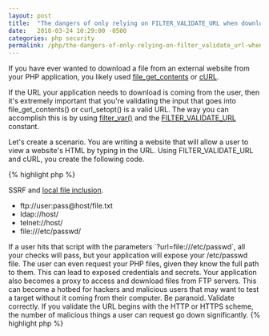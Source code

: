 ```yaml
---
layout: post
title:  "The dangers of only relying on FILTER_VALIDATE_URL when downloading URLs"
date:   2018-03-24 10:29:00 -0500
categories: php security
permalink: /php/the-dangers-of-only-relying-on-filter_validate_url-when-downloading-urls/
---
```

If you have ever wanted to download a file from an external website from your PHP application, you likely used <a href="http://php.net/file_get_contents" target="_blank">file_get_contents</a> or <a href="http://php.net/manual/en/curl.examples-basic.php" target="_blank">cURL</a>.

If the URL your application needs to download is coming from the user, then it's extremely important that you're validating the input that goes into file_get_contents() or curl_setopt() is a valid URL. The way you can accomplish this is by using <a href="http://php.net/manual/en/function.filter-var.php" target="_blank">filter_var()</a> and the <a href="http://php.net/manual/en/filter.filters.validate.php" target="_blank">FILTER_VALIDATE_URL</a> constant.

Let's create a scenario. You are writing a website that will allow a user to view a website's HTML by typing in the URL. Using FILTER_VALIDATE_URL and cURL, you create the following code.

{% highlight php %}
<?php

if (!isset($_GET['url'])) {
    die("URL not provided.");
}

$url = $_GET['url'];

if (filter_var($url, FILTER_VALIDATE_URL) === false) {
    die("URL is invalid: " . $url);
}

$ch = curl_init();
curl_setopt($ch, CURLOPT_URL, $url);
curl_setopt($ch, CURLOPT_RETURNTRANSFER, 1); 
$response = curl_exec($ch);
$errno = curl_errno($ch);
curl_close($ch);

if ($errno !== 0) {
    die("An error occurred while retrieving the URL. " . $errno);
}

echo $response;
{% endhighlight %}

You're validating the user's input is a URL, then downloading the URL and giving the contents to the user. So what's the problem here? The problem here is the different things a valid URL can be. A valid URL doesn't have to be HTTP or HTTPS. Here's a small list of URLs that pass under FILTER_VALIDATE_URL but can still cause harm to your application including, but not limited to, <a href="http://www.acunetix.com/blog/articles/server-side-request-forgery-vulnerability/" target="_blank">SSRF</a> and <a href="https://www.owasp.org/index.php/Testing_for_Local_File_Inclusion" target="_blank">local file inclusion</a>.

<ul>
    <li>ftp://user:pass@host/file.txt</li>
    <li>ldap://host/</li>
    <li>telnet://host/</li>
    <li>file:///etc/passwd/</li>
</ul>

If a user hits that script with the parameters `?url=file:///etc/passwd`, all your checks will pass, but your application will expose your /etc/passwd file. The user can even request your PHP files, given they know the full path to them. This can lead to exposed credentials and secrets.

Your application also becomes a proxy to access and download files from FTP servers. This can become a hotbed for hackers and malicious users that may want to test a target without it coming from their computer.

Be paranoid. Validate correctly. If you validate the URL begins with the HTTP or HTTPS scheme, the number of malicious things a user can request go down significantly.

{% highlight php %}
<?php
if (filter_var($url, FILTER_VALIDATE_URL) === false || (stripos($url, "http://") !== 0 && stripos($url, "https://") !== 0)) {
    die("URL is invalid: " . $url);
}
{% endhighlight %}